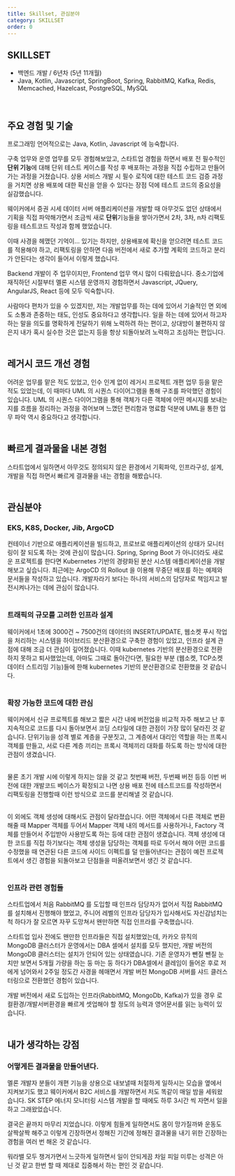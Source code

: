 ```yaml
---
title: Skillset, 관심분야 
category: SKILLSET
order: 0
---
```



## SKILLSET
- 백엔드 개발 / 6년차 (5년 11개월)
- Java, Kotlin, Javascript, SpringBoot, Spring, RabbitMQ, Kafka, Redis, Memcached, Hazelcast, PostgreSQL, MySQL<BR>
<BR>

## 주요 경험 및 기술
프로그래밍 언어적으로는 Java, Kotlin, Javascript 에 능숙합니다.<br>

구축 업무와 운영 업무를 모두 경험해보았고, 스타트업 경험을 하면서 배포 전 필수적인 **단위 기능**에 대해 단위 테스트 케이스를 작성 후 배포하는 과정을 직접 수립하고 만들어가는 과정을 거쳤습니다. 상용 서비스 개발 시 필수 로직에 대한 테스트 코드 검증 과정을 거치면 상용 배포에 대한 확신을 얻을 수 있다는 장점 덕에 테스트 코드의 중요성을 실감했습니다.<br>

웨이커에서 증권 시세 데이터 서버 애플리케이션을 개발할 때 아무것도 없던 상태에서 기획을 직접 파악해가면서 조금씩 새로 **단위**기능들을 쌓아가면서 2차, 3차, n차 리팩토링을 테스트코드 작성과 함께 했었습니다.<br>
  
이때 사경을 헤맸던 기억이... 있기는 하지만, 상용배포에 확신을 얻으려면 테스트 코드를 적용해야 하고, 리팩토링을 안하면 다음 버전에서 새로 추가할 계획의 코드하고 분리가 안된다는 생각이 들어서 이렇게 했습니다.<br>

Backend 개발이 주 업무이지만, Frontend 업무 역시 많이 다뤄왔습니다. 중소기업에 재직하던 시절부터 멜론 시스템 운영까지 경험하면서 Javascript, JQuery, AngularJS, React 등에 모두 익숙합니다.<Br>

사람마다 편차가 있을 수 있겠지만, 저는 개발업무를 하는 데에 있어서 기술적인 면 외에도 소통과 존중하는 태도, 인성도 중요하다고 생각합니다. 일을 하는 데에 있어서 하고자 하는 말을 의도를 명확하게 전달하기 위해 노력하려 하는 편이고, 상대방이 불편하지 않은지 내가 혹시 실수한 것은 없는지 등을 항상 되돌아보려 노력하고 조심하는 편입니다.<br>
<br>

## 레거시 코드 개선 경험
어려운 업무를 맡은 적도 있었고, 인수 인계 없이 레거시 프로젝트 개편 업무 등을 맡은 적도 있었는데, 이 때마다 UML 의 시퀀스 다이어그램을 통해 구조를 파악했던 경험이 있습니다. UML 의 시퀀스 다이어그램을 통해 객체가 다른 객체에 어떤 메시지를 보내는 지를 흐름을 정리하는 과정을 겪어보며 느꼈던 편리함과 명료함 덕분에 UML을 통한 업무 파악 역시 중요하다고 생각합니다.<br>
<br>

## 빠르게 결과물을 내본 경험
스타트업에서 일하면서 아무것도 정의되지 않은 환경에서 기획파악, 인프라구성, 설계, 개발을 직접 하면서 빠르게 결과물을 내는 경험을 해봤습니다.<br>
<br>

## 관심분야
### EKS, K8S, Docker, Jib, ArgoCD
컨테이너 기반으로 애플리케이션을 빌드하고, 프로브로 애플리케이션의 상태가 모니터링이 잘 되도록 하는 것에 관심이 많습니다. Spring, Spring Boot 가 아니더라도 새로운 프로젝트를 한다면 Kubernetes 기반의 경량화된 분산 시스템 애플리케이션을 개발해보고 싶습니다. 최근에는 ArgoCD 의 Rollout 을 이용해 무중단 배포를 하는 예제와 문서들을 작성하고 있습니다. 개발자라기 보다는 하나의 서비스의 담당자로 책임지고 발전시켜나가는 데에 관심이 많습니다.<br>
<br>

### 트래픽의 규모를 고려한 인프라 설계
웨이커에서 1초에 3000건 \~ 7500건의 데이터의 INSERT/UPDATE, 웹소켓 푸시 작업을 처리하는 시스템을 하이브리드 분산환경으로 구축한 경험이 있었고, 인프라 설계 관점에 대해 조금 더 관심이 깊어졌습니다. 이때 kubernetes 기반의 분산환경으로 전환하지 못하고 퇴사했었는데, 아마도 그때로 돌아간다면, 필요한 부분 (웹소켓, TCP소켓 데이터 스트리밍 기능)들에 한해 kubernetes 기반의 분산환경으로 전환했을 것 같습니다.<br>
<br>

### 확장 가능한 코드에 대한 관심
웨이커에서 신규 프로젝트를 해보고 짧은 시간 내에 버전업을 비교적 자주 해보고 난 후 지속적으로 코드를 다시 돌아보면서 코딩 스타일에 대한 관점이 가장 많이 달라진 것 같습니다. 단위기능을 성격 별로 계층을 구분짓고, 그 계층에서 대리인 역할을 하는 프록시 객체를 만들고, 서로 다른 계층 끼리는 프록시 객체끼리 대화를 하도록 하는 방식에 대한 관점이 생겼습니다.<br>
<br>

물론 초기 개발 시에 이렇게 하지는 않을 것 같고 첫번째 버전, 두번째 버전 등등 이번 버전에 대한 개발코드 베이스가 확정되고 나면 상용 배포 전에 테스트코드를 작성하면서 리팩토링을 진행할때 이런 방식으로 코드를 분리해낼 것 같습니다.<br>
<br>

이 외에도 객체 생성에 대해서도 관점이 달라졌습니다. 어떤 객체에서 다른 객체로 변환해줄 때 Mapper 객체를 두어서 Mapper 객체 내의 메서드를 사용하거나, Factory 객체를 만들어서 주입받아 사용받도록 하는 등에 대한 관점이 생겼습니다. 객체 생성에 대한 코드를 직접 하기보다는 객체 생성을 담당하는 객체를 따로 두어서 해야 어떤 코드를 수정했을 때 연관된 다른 코드에 사이드 이펙트를 덜 만들어낸다는 관점이 예전 프로젝트에서 생긴 경험을 되돌아보고 단점들을 떠올려보면서 생긴 것 같습니다.<br>
<br>


### 인프라 관련 경험들
스타트업에서 처음 RabbitMQ 를 도입할 때 인프라 담당자가 없어서 직접 RabbitMQ를 설치해서 진행해야 했었고, 주니어 레벨의 인프라 담당자가 입사해서도 자신감넘치는 척 하다가 잘 모르면 자꾸 도망쳐서 왠만하면 직접 인프라를 구축했습니다. <br>

스타트업 입사 전에도 왠만한 인프라들은 직접 설치했었는데, 카카오 뮤직의 MongoDB 클러스터가 운영에서는 DBA 셀에서 설치를 모두 했지만, 개발 버전의 MongoDB 클러스터는 설치가 안되어 있는 상태였습니다. 기존 운영자가 뺀질 뺀질 눈치만 보면서 5개월 가량을 하는 둥 마는 둥 하다가 DBA셀에서 클레임이 들어온 후로 저에게 넘어와서 2주일 정도간 사경을 헤매면서 개발 버전 MongoDB 서버를 샤드 클러스터링으로 전환했던 경험이 있습니다.<br>

개발 버전에서 새로 도입하는 인프라(RabbitMQ, MongoDb, Kafka)가 있을 경우 로컬환경/개발서버환경을 빠르게 셋업해야 할 정도의 능력과 영어문서를 읽는 능력이 있습니다.<br>
<br>


## 내가 생각하는 강점
### 어떻게든 결과물을 만들어낸다.
멜론 개발자 분들이 개편 기능을 상용으로 내보낼때 처절하게 일하시는 모습을 옆에서 지켜보기도 했고 웨이커에서 B2C 서비스를 개발하면서 저도 똑같이 매일 밤을 세워왔습니다. SK STEP 에너지 모니터링 시스템 개발을 할 때에도 하루 3시간 씩 자면서 일을 하고 그래왔었습니다. <br>

결국은 끝까지 마무리 지었습니다. 이렇게 힘들게 일하면서도 몸이 망가질까봐 운동도 살짝살짝 해주고 이렇게 긴장하면서 정해진 기간에 정해진 결과물을 내기 위한 긴장하는 경험을 여러 번 해온 것 같습니다.<BR>

워라밸 모두 챙겨가면서 느긋하게 일하면서 일이 안되게끔 차일 피일 미루는 성격은 아닌 것 같고 한번 할 때 제대로 집중해서 하는 편인 것 같습니다.<br>
<br>

